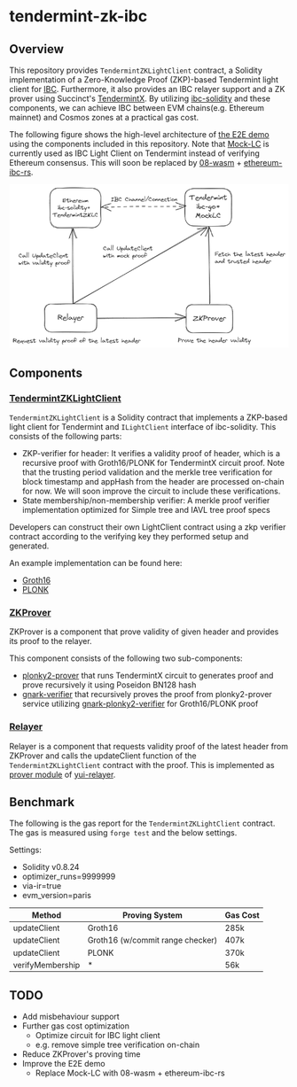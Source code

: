 # tendermint-zk-ibc

## Overview

This repository provides `TendermintZKLightClient` contract, a Solidity implementation of a Zero-Knowledge Proof (ZKP)-based Tendermint light client for [IBC](https://github.com/cosmos/ibc). Furthermore, it also provides an IBC relayer support and a ZK prover using Succinct's [TendermintX](https://github.com/succinctlabs/tendermintx). By utilizing [ibc-solidity](https://github.com/hyperledger-labs/yui-ibc-solidity) and these components, we can achieve IBC between EVM chains(e.g. Ethereum mainnet) and Cosmos zones at a practical gas cost.

The following figure shows the high-level architecture of [the E2E demo](./github/workflows/test.yml) using the components included in this repository. Note that [Mock-LC](https://github.com/datachainlab/ibc-mock-client) is currently used as IBC Light Client on Tendermint instead of verifying Ethereum consensus. This will soon be replaced by [08-wasm](https://github.com/cosmos/ibc-go/tree/main/modules/light-clients/08-wasm) + [ethereum-ibc-rs](https://github.com/datachainlab/ethereum-ibc-rs).

![Architecture](./docs/images/architecture.png)

## Components

### [TendermintZKLightClient](./contracts/TendermintZKLightClient.sol)

`TendermintZKLightClient` is a Solidity contract that implements a ZKP-based light client for Tendermint and `ILightClient` interface of ibc-solidity. This consists of the following parts:

- ZKP-verifier for header: It verifies a validity proof of header, which is a recursive proof with Groth16/PLONK for TendermintX circuit proof. Note that the trusting period validation and the merkle tree verification for block timestamp and appHash from the header are processed on-chain for now. We will soon improve the circuit to include these verifications.
- State membership/non-membership verifier: A merkle proof verifier implementation optimized for Simple tree and IAVL tree proof specs

Developers can construct their own LightClient contract using a zkp verifier contract according to the verifying key they performed setup and generated.

An example implementation can be found here:

- [Groth16](./contracts/groth16/TendermintZKLightClientGroth16.sol)
- [PLONK](./contracts/plonk/TendermintZKLightClientPlonk.sol)

### [ZKProver](./src)

ZKProver is a component that prove validity of given header and provides its proof to the relayer.

This component consists of the following two sub-components:

- [plonky2-prover](./src) that runs TendermintX circuit to generates proof and prove recursively it using Poseidon BN128 hash
- [gnark-verifier](./go) that recursively proves the proof from plonky2-prover service utilizing [gnark-plonky2-verifier](https://github.com/succinctlabs/gnark-plonky2-verifier) for Groth16/PLONK proof

### [Relayer](./go/relay)

Relayer is a component that requests validity proof of the latest header from ZKProver and calls the updateClient function of the `TendermintZKLightClient` contract with the proof. This is implemented as [prover module](https://github.com/hyperledger-labs/yui-relayer?tab=readme-ov-file#glossary) of [yui-relayer](https://github.com/hyperledger-labs/yui-relayer).

## Benchmark

The following is the gas report for the `TendermintZKLightClient` contract. The gas is measured using `forge test` and the below settings.

Settings:
- Solidity v0.8.24
- optimizer_runs=9999999
- via-ir=true
- evm_version=paris

| Method | Proving System | Gas Cost |
| --- | --- | --- |
| updateClient | Groth16 | 285k |
| updateClient | Groth16 (w/commit range checker) | 407k |
| updateClient | PLONK | 370k |
| verifyMembership | * | 56k |

## TODO

- Add misbehaviour support
- Further gas cost optimization
    - Optimize circuit for IBC light client
    - e.g. remove simple tree verification on-chain
- Reduce ZKProver's proving time
- Improve the E2E demo
    - Replace Mock-LC with 08-wasm + ethereum-ibc-rs
